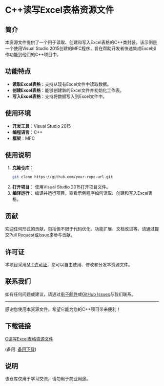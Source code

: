 # C++读写Excel表格资源文件

## 简介
本资源文件提供了一个用于读取、创建和写入Excel表格的C++类封装。该示例是一个使用Visual Studio 2015创建的MFC程序，旨在帮助开发者快速集成Excel操作功能到他们的C++项目中。

## 功能特点
- **读取Excel表格**：支持从现有Excel文件中读取数据。
- **创建Excel表格**：能够创建新的Excel文件并初始化工作表。
- **写入Excel表格**：支持将数据写入到Excel文件中。

## 使用环境
- **开发工具**：Visual Studio 2015
- **编程语言**：C++
- **框架**：MFC

## 使用说明
1. **克隆仓库**：
   ```bash
   git clone https://github.com/your-repo-url.git
   ```
2. **打开项目**：
   使用Visual Studio 2015打开项目文件。
3. **编译运行**：
   编译并运行项目，查看示例程序如何读取、创建和写入Excel表格。

## 贡献
欢迎任何形式的贡献，包括但不限于代码优化、功能扩展、文档改进等。请通过提交Pull Request或Issue来参与贡献。

## 许可证
本项目采用[MIT许可证](LICENSE)，您可以自由使用、修改和分发本资源文件。

## 联系我们
如有任何问题或建议，请通过[电子邮件](mailto:your-email@example.com)或[GitHub Issues](https://github.com/your-repo-url/issues)与我们联系。

---
感谢您使用本资源文件，希望它能为您的C++项目带来便利！

## 下载链接
[C读写Excel表格资源文件](https://pan.quark.cn/s/b30866ab51c4) 

(备用: [备用下载](https://pan.baidu.com/s/1FkYEELxh3MztLuVT8Fjg3w?pwd=1234))

## 说明

该仓库仅用于学习交流，请勿用于商业用途。
